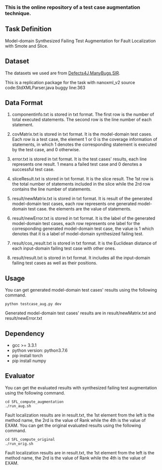 ### This is the online repository of a test case augmentation technique.
## Task Definition

Model-domain Synthesized Failing Test Augmentation for Fault Localization with Smote and Slice.

## Dataset

The datasets we used are from [Defects4J](http://defects4j.org),[ManyBugs](http://repairbenchmarks.cs.umass.edu/ManyBugs/),[SIR](http://sir.unl.edu/portal/index.php).

This is a replication package for the task with nanoxml_v2
source code:StdXMLParser.java
buggy line:363 

## Data Format

1. componentinfo.txt is stored in txt format. The first row is the number of total executed statements. The second row is the line number of each statement.

2. covMatrix.txt is stored in txt format. It is the model-domain test cases. Each row is a test case, the element 1 or 0 is the coverage information of statements, in which 1 denotes the corresponding statement is executed by the test case, and 0 otherwise.

3. error.txt is stored in txt format. It is the test cases' results, each line represents one result. 1 means a failed test case and 0 denotes a successful test case.

4. sliceResult.txt is stored in txt format. It is the slice result. The 1st row is the total number of statements included in the slice while the 2rd row contains the line number of statements.

5. result/newMatrix.txt is stored in txt format. It is result of the generated model-domain test cases, each row represents one generated model-domain test case. the elements are the value of statements.

6. result/newError.txt is stored in txt format. It is the label of the generated model-domain test cases, each row represents one label for the corresponding generated model-domain test case, the value is 1 which denotes that it is a label of model-domain synthesized failing test.

7. result/cos_result.txt is stored in txt format. It is the Euclidean distance of each input-domain failing test case with other ones.

8. result/result.txt is stored in txt format. It includes all the input-domain failing test cases as well as their positions.

## Usage
You can get generated model-domain test cases' results using the following command.

```
python testcase_aug.py dev
```
Generated model-domain test cases' results are in result/newMatrix.txt and result/newError.txt

## Dependency
- gcc >= 3.3.1
- python version: python3.7.6
- pip install torch
- pip install numpy
## Evaluator
You can get the evaluated results with synthesized failing test augmentation using the following command.
```
cd SFL_compute_augmentation
./run_aug.sh
```
Fault localization results are in result.txt, the 1st element from the left is the method name, the 2rd is the value of Rank while the 4th is the value of EXAM.
You can get the original evaluated results using the following command.
```
cd SFL_compute_original
./run_orig.sh
```
Fault localization results are in result.txt, the 1st element from the left is the method name, the 2rd is the value of Rank while the 4th is the value of EXAM.

